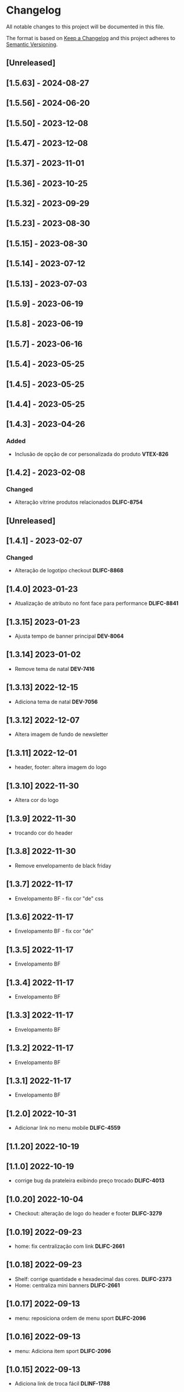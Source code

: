 # Changelog

All notable changes to this project will be documented in this file.

The format is based on [Keep a Changelog](http://keepachangelog.com/en/1.0.0/)
and this project adheres to [Semantic Versioning](http://semver.org/spec/v2.0.0.html).

## [Unreleased]

## [1.5.63] - 2024-08-27

## [1.5.56] - 2024-06-20

## [1.5.50] - 2023-12-08

## [1.5.47] - 2023-12-08

## [1.5.37] - 2023-11-01

## [1.5.36] - 2023-10-25

## [1.5.32] - 2023-09-29

## [1.5.23] - 2023-08-30

## [1.5.15] - 2023-08-30

## [1.5.14] - 2023-07-12

## [1.5.13] - 2023-07-03

## [1.5.9] - 2023-06-19

## [1.5.8] - 2023-06-19

## [1.5.7] - 2023-06-16

## [1.5.4] - 2023-05-25

## [1.4.5] - 2023-05-25

## [1.4.4] - 2023-05-25 

## [1.4.3] - 2023-04-26
### Added
- Inclusão de opção de cor personalizada do produto **VTEX-826**

## [1.4.2] - 2023-02-08
### Changed
- Alteração vitrine produtos relacionados **DLIFC-8754**
## [Unreleased]

## [1.4.1] - 2023-02-07
### Changed
- Alteração de logotipo checkout **DLIFC-8868**

## [1.4.0] 2023-01-23
- Atualização de atributo no font face para performance **DLIFC-8841**

## [1.3.15] 2023-01-23
- Ajusta tempo de banner principal **DEV-8064**

## [1.3.14] 2023-01-02
- Remove tema de natal **DEV-7416**

## [1.3.13] 2022-12-15
- Adiciona tema de natal **DEV-7056**

## [1.3.12] 2022-12-07
- Altera imagem de fundo de newsletter

## [1.3.11] 2022-12-01
- header, footer: altera imagem do logo

## [1.3.10] 2022-11-30
- Altera cor do logo

## [1.3.9] 2022-11-30
- trocando cor do header

## [1.3.8] 2022-11-30
- Remove envelopamento de black friday

## [1.3.7] 2022-11-17
- Envelopamento BF - fix cor "de" css

## [1.3.6] 2022-11-17

- Envelopamento BF - fix cor "de"
## [1.3.5] 2022-11-17

- Envelopamento BF
## [1.3.4] 2022-11-17

- Envelopamento BF
## [1.3.3] 2022-11-17

- Envelopamento BF
## [1.3.2] 2022-11-17

- Envelopamento BF
## [1.3.1] 2022-11-17

- Envelopamento BF
## [1.2.0] 2022-10-31

- Adicionar link no menu mobile   **DLIFC-4559**

## [1.1.20] 2022-10-19
## [1.1.0] 2022-10-19

- corrige bug da prateleira exibindo preço trocado  **DLIFC-4013**

## [1.0.20] 2022-10-04

- Checkout: alteração de logo do header e footer  **DLIFC-3279**

## [1.0.19] 2022-09-23 

- home: fix centralização com link **DLIFC-2661**

## [1.0.18] 2022-09-23 

- Shelf: corrige quantidade e hexadecimal das cores. **DLIFC-2373**
- Home: centraliza mini banners **DLIFC-2661**

## [1.0.17] 2022-09-13 

- menu: reposiciona ordem de menu sport **DLIFC-2096**

## [1.0.16] 2022-09-13 

- menu: Adiciona item sport **DLIFC-2096**

## [1.0.15] 2022-09-13 

- Adiciona link de troca fácil **DLINF-1788**